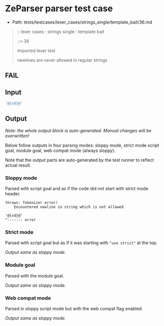 # ZeParser parser test case

- Path: tests/testcases/lexer_cases/strings_single/template_bait/36.md

> :: lexer cases : strings single : template bait
>
> ::> 36
>
> Imported lexer test
>
> newlines are never allowed in regular strings

## FAIL

## Input

`````js
'@{xd}@'
`````

## Output

_Note: the whole output block is auto-generated. Manual changes will be overwritten!_

Below follow outputs in four parsing modes: sloppy mode, strict mode script goal, module goal, web compat mode (always sloppy).

Note that the output parts are auto-generated by the test runner to reflect actual result.

### Sloppy mode

Parsed with script goal and as if the code did not start with strict mode header.

`````
throws: Tokenizer error!
    Encountered newline in string which is not allowed

'@{xd}@'
^------- error
`````

### Strict mode

Parsed with script goal but as if it was starting with `"use strict"` at the top.

_Output same as sloppy mode._

### Module goal

Parsed with the module goal.

_Output same as sloppy mode._

### Web compat mode

Parsed in sloppy script mode but with the web compat flag enabled.

_Output same as sloppy mode._

